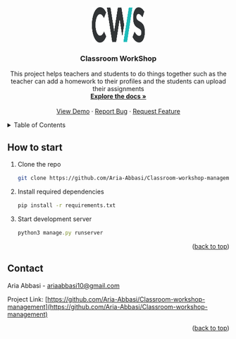 <div align="center">
  <a href="https://github.com/Aria-Abbasi/Classroom-workshop-management">
    <img src="static/images/cws-logo.png" alt="Logo" width="120" height="80">
  </a>

<h3 align="center">Classroom WorkShop</h3>

  <p align="center">
    This project helps teachers and students to do things together such as the teacher can add a homework to their profiles and the students can upload their assignments
    <br />
    <a href="https://github.com/Aria-Abbasi/Classroom-workshop-management"><strong>Explore the docs »</strong></a>
    <br />
    <br />
    <a href="https://github.com/Aria-Abbasi/Classroom-workshop-management">View Demo</a>
    ·
    <a href="https://github.com/Aria-Abbasi/Classroom-workshop-management/issues">Report Bug</a>
    ·
    <a href="https://github.com/Aria-Abbasi/Classroom-workshop-management/issues">Request Feature</a>
  </p>
</div>

<details>
  <summary>Table of Contents</summary>
  <ol>
    <li><a href="#how-to-start">How to Start</a></li>
    <li><a href="#contact">Contact</a></li>
  </ol>
</details>


## How to start

1. Clone the repo
   ```sh
   git clone https://github.com/Aria-Abbasi/Classroom-workshop-management.git
   ```
2. Install required dependencies
   ```sh
   pip install -r requirements.txt
   ```
4. Start development server
   ```js
   python3 manage.py runserver
   ```

<p align="right">(<a href="#readme-top">back to top</a>)</p>

<!-- CONTACT -->
## Contact

Aria Abbasi - ariaabbasi10@gmail.com

Project Link: [https://github.com/Aria-Abbasi/Classroom-workshop-management](https://github.com/Aria-Abbasi/Classroom-workshop-management)

<p align="right">(<a href="#readme-top">back to top</a>)</p>
